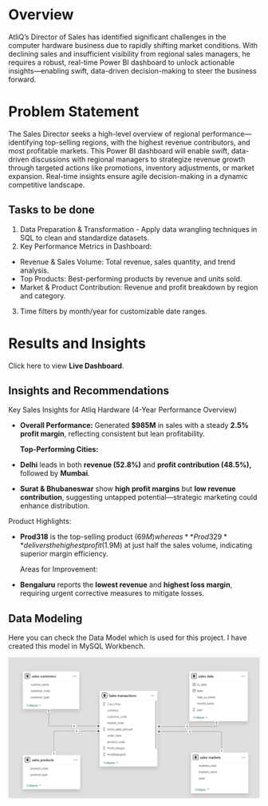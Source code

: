 # Overview
AtliQ’s Director of Sales has identified significant challenges in the computer hardware business due to rapidly shifting market conditions. With declining sales and insufficient visibility from regional sales managers, he requires a robust, real-time Power BI dashboard to unlock actionable insights—enabling swift, data-driven decision-making to steer the business forward.

# Problem Statement
The Sales Director seeks a high-level overview of regional performance—identifying top-selling regions, with the highest revenue contributors, and most profitable markets. This Power BI dashboard will enable swift, data-driven discussions with regional managers to strategize revenue growth through targeted actions like promotions, inventory adjustments, or market expansion. Real-time insights ensure agile decision-making in a dynamic competitive landscape.

## Tasks to be done
1)  Data Preparation & Transformation - Apply data wrangling techniques in SQL to clean and standardize datasets.
2) Key Performance Metrics in Dashboard: 
-	Revenue & Sales Volume: Total revenue, sales quantity, and trend analysis.
-	Top Products: Best-performing products by revenue and units sold.
-	Market & Product Contribution: Revenue and profit breakdown by region and category.
3) Time filters by month/year for customizable date ranges.

# Results and Insights

Click here to view **Live Dashboard**.


## Insights and Recommendations
Key Sales Insights for Atliq Hardware (4-Year Performance Overview)
- **Overall Performance:** Generated **$985M** in sales with a steady **2.5% profit margin**, reflecting consistent but lean profitability.

  **Top-Performing Cities:**
-	**Delhi** leads in both **revenue (52.8%)** and **profit contribution (48.5%),** followed by **Mumbai**.
-	**Surat & Bhubaneswar** show **high profit margins** but **low revenue contribution**, suggesting untapped potential—strategic marketing could enhance distribution.

 Product Highlights:
-	**Prod318** is the top-selling product ($69M) whereas **Prod329** delivers the highest profit ($1.9M) at just half the sales volume, indicating superior margin efficiency.

 	Areas for Improvement:
-	**Bengaluru** reports the **lowest revenue** and **highest loss margin**, requiring urgent corrective measures to mitigate losses.



## Data Modeling
Here you can check the Data Model which is used for this project. I have created this model in MySQL Workbench. 

<p align="center">
 <img src="https://github.com/bhavik-singhi/Atliq-Hardware-Sales-Insights/blob/main/Assets/Database1.png" alt="Sell flow Overview" >
</p>


 

